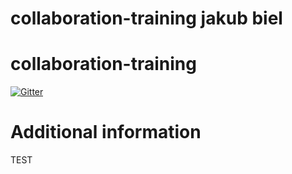 # collaboration-training jakub biel

# collaboration-training

[![Gitter](https://badges.gitter.im/Join%20Chat.svg)](https://gitter.im/AnalyzeAppPerformance/collaboration-training?utm_source=badge&utm_medium=badge&utm_campaign=pr-badge&utm_content=badge)

# Additional information

TEST
